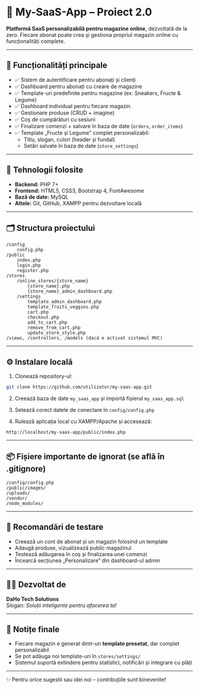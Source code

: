 
# 🛒 My-SaaS-App – Proiect 2.0

**Platformă SaaS personalizabilă pentru magazine online**, dezvoltată de la zero. Fiecare abonat poate crea și gestiona propriul magazin online cu funcționalități complete.

---

## 🚀 Funcționalități principale

- ✅ Sistem de autentificare pentru abonați și clienți
- ✅ Dashboard pentru abonați cu creare de magazine
- ✅ Template-uri predefinite pentru magazine (ex: Sneakers, Fructe & Legume)
- ✅ Dashboard individual pentru fiecare magazin
- ✅ Gestionare produse (CRUD + imagine)
- ✅ Coș de cumpărături cu sesiuni
- ✅ Finalizare comenzi + salvare în baza de date (`orders`, `order_items`)
- ✅ Template „Fructe și Legume” complet personalizabil:
  - Titlu, slogan, culori (header și fundal)
  - Setări salvate în baza de date (`store_settings`)

---

## 🧱 Tehnologii folosite

- **Backend:** PHP 7+
- **Frontend:** HTML5, CSS3, Bootstrap 4, FontAwesome
- **Bază de date:** MySQL
- **Altele:** Git, GitHub, XAMPP pentru dezvoltare locală

---

## 🗂️ Structura proiectului

```
/config
    config.php
/public
    index.php
    login.php
    register.php
/stores
    /online_stores/{store_name}
        {store_name}.php
        {store_name}_admin_dashboard.php
    /settings
        template_admin_dashboard.php
        template_fruits_veggies.php
        cart.php
        checkout.php
        add_to_cart.php
        remove_from_cart.php
        update_store_style.php
/views, /controllers, /models (dacă e activat sistemul MVC)
```

---

## ⚙️ Instalare locală

1. Clonează repository-ul:
```bash
git clone https://github.com/utilizator/my-saas-app.git
```

2. Creează baza de date `my_saas_app` și importă fișierul `my_saas_app.sql`

3. Setează corect datele de conectare în `config/config.php`

4. Rulează aplicația local cu XAMPP/Apache și accesează:
```
http://localhost/my-saas-app/public/index.php
```

---

## 📦 Fișiere importante de ignorat (se află în .gitignore)

```
/config/config.php
/public/images/
/uploads/
/vendor/
/node_modules/
```

---

## 🧪 Recomandări de testare

- Creează un cont de abonat și un magazin folosind un template
- Adaugă produse, vizualizează public magazinul
- Testează adăugarea în coș și finalizarea unei comenzi
- Încearcă secțiunea „Personalizare” din dashboard-ul admin

---

## 🧑‍💻 Dezvoltat de

**DaHo Tech Solutions**  
Slogan: *Soluții inteligente pentru afacerea ta!*

---

## 📌 Notițe finale

- Fiecare magazin e generat dintr-un **template presetat**, dar complet personalizabil
- Se pot adăuga noi template-uri în `stores/settings/`
- Sistemul suportă extindere pentru statistici, notificări și integrare cu plăți

---

✨ Pentru orice sugestii sau idei noi – contribuțiile sunt binevenite!
